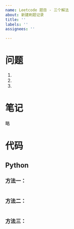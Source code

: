 ```yaml
---
name: Leetcode 题目 - 三个解法
about: 新建刷题记录
title: ''
labels: ''
assignees: ''

---
```


# 问题

1. 
2. 
3. 

# 笔记

略

# 代码

## Python

### 方法一：

```python

```

### 方法二：

```python

```

### 方法三：

```python

```